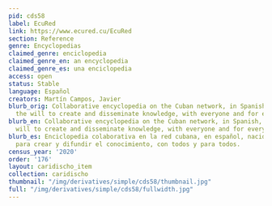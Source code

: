 ```yaml
---
pid: cds58
label: EcuRed
link: https://www.ecured.cu/EcuRed
section: Reference
genre: Encyclopedias
claimed_genre: enciclopedia
claimed_genre_en: an encyclopedia
claimed_genre_es: una enciclopedia
access: open
status: Stable
language: Español
creators: Martín Campos, Javier
blurb_orig: Collaborative encyclopedia on the Cuban network, in Spanish, born from
  the will to create and disseminate knowledge, with everyone and for everyone.
blurb_en: Collaborative encyclopedia on the Cuban network, in Spanish, born from the
  will to create and disseminate knowledge, with everyone and for everyone.
blurb_es: Enciclopedia colaborativa en la red cubana, en español, nacida de la voluntad
  para crear y difundir el conocimiento, con todos y para todos.
census_year: '2020'
order: '176'
layout: caridischo_item
collection: caridischo
thumbnail: "/img/derivatives/simple/cds58/thumbnail.jpg"
full: "/img/derivatives/simple/cds58/fullwidth.jpg"
---
```

